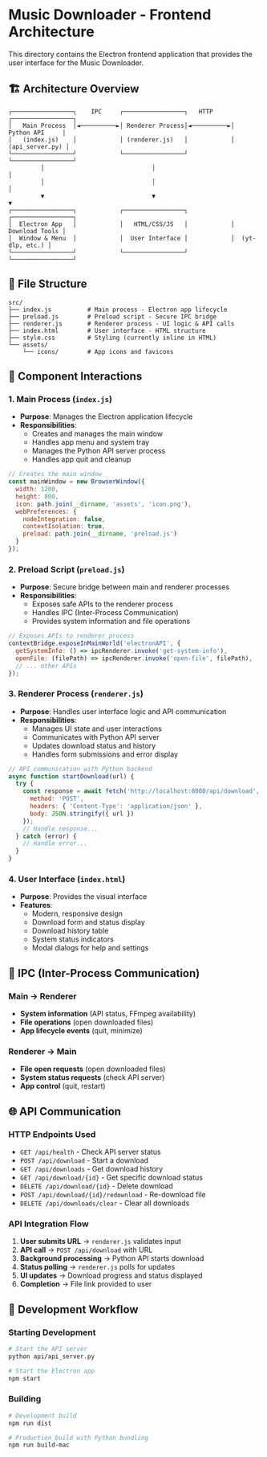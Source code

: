 # Music Downloader - Frontend Architecture

This directory contains the Electron frontend application that provides the user interface for the Music Downloader.

## 🏗️ Architecture Overview

```
┌─────────────────┐    IPC     ┌─────────────────┐   HTTP     ┌─────────────────┐
│   Main Process  │◄──────────►│ Renderer Process│◄──────────►│  Python API     │
│   (index.js)    │            │ (renderer.js)   │            │ (api_server.py) │
└─────────────────┘            └─────────────────┘            └─────────────────┘
         │                              │                              │
         │                              │                              │
         ▼                              ▼                              ▼
┌─────────────────┐            ┌─────────────────┐            ┌─────────────────┐
│  Electron App   │            │   HTML/CSS/JS   │            │  Download Tools │
│  Window & Menu  │            │  User Interface │            │  (yt-dlp, etc.) │
└─────────────────┘            └─────────────────┘            └─────────────────┘
```

## 📁 File Structure

```
src/
├── index.js          # Main process - Electron app lifecycle
├── preload.js        # Preload script - Secure IPC bridge
├── renderer.js       # Renderer process - UI logic & API calls
├── index.html        # User interface - HTML structure
├── style.css         # Styling (currently inline in HTML)
└── assets/
    └── icons/        # App icons and favicons
```

## 🔄 Component Interactions

### 1. **Main Process** (`index.js`)
- **Purpose**: Manages the Electron application lifecycle
- **Responsibilities**:
  - Creates and manages the main window
  - Handles app menu and system tray
  - Manages the Python API server process
  - Handles app quit and cleanup

```javascript
// Creates the main window
const mainWindow = new BrowserWindow({
  width: 1200,
  height: 800,
  icon: path.join(__dirname, 'assets', 'icon.png'),
  webPreferences: {
    nodeIntegration: false,
    contextIsolation: true,
    preload: path.join(__dirname, 'preload.js')
  }
});
```

### 2. **Preload Script** (`preload.js`)
- **Purpose**: Secure bridge between main and renderer processes
- **Responsibilities**:
  - Exposes safe APIs to the renderer process
  - Handles IPC (Inter-Process Communication)
  - Provides system information and file operations

```javascript
// Exposes APIs to renderer process
contextBridge.exposeInMainWorld('electronAPI', {
  getSystemInfo: () => ipcRenderer.invoke('get-system-info'),
  openFile: (filePath) => ipcRenderer.invoke('open-file', filePath),
  // ... other APIs
});
```

### 3. **Renderer Process** (`renderer.js`)
- **Purpose**: Handles user interface logic and API communication
- **Responsibilities**:
  - Manages UI state and user interactions
  - Communicates with Python API server
  - Updates download status and history
  - Handles form submissions and error display

```javascript
// API communication with Python backend
async function startDownload(url) {
  try {
    const response = await fetch('http://localhost:8000/api/download', {
      method: 'POST',
      headers: { 'Content-Type': 'application/json' },
      body: JSON.stringify({ url })
    });
    // Handle response...
  } catch (error) {
    // Handle error...
  }
}
```

### 4. **User Interface** (`index.html`)
- **Purpose**: Provides the visual interface
- **Features**:
  - Modern, responsive design
  - Download form and status display
  - Download history table
  - System status indicators
  - Modal dialogs for help and settings

## 🔌 IPC (Inter-Process Communication)

### Main → Renderer
- **System information** (API status, FFmpeg availability)
- **File operations** (open downloaded files)
- **App lifecycle events** (quit, minimize)

### Renderer → Main
- **File open requests** (open downloaded files)
- **System status requests** (check API server)
- **App control** (quit, restart)

## 🌐 API Communication

### HTTP Endpoints Used
- `GET /api/health` - Check API server status
- `POST /api/download` - Start a download
- `GET /api/downloads` - Get download history
- `GET /api/download/{id}` - Get specific download status
- `DELETE /api/download/{id}` - Delete download
- `POST /api/download/{id}/redownload` - Re-download file
- `DELETE /api/downloads/clear` - Clear all downloads

### API Integration Flow
1. **User submits URL** → `renderer.js` validates input
2. **API call** → `POST /api/download` with URL
3. **Background processing** → Python API starts download
4. **Status polling** → `renderer.js` polls for updates
5. **UI updates** → Download progress and status displayed
6. **Completion** → File link provided to user

## 🚀 Development Workflow

### Starting Development
```bash
# Start the API server
python api/api_server.py

# Start the Electron app
npm start
```

### Building
```bash
# Development build
npm run dist

# Production build with Python bundling
npm run build-mac
```